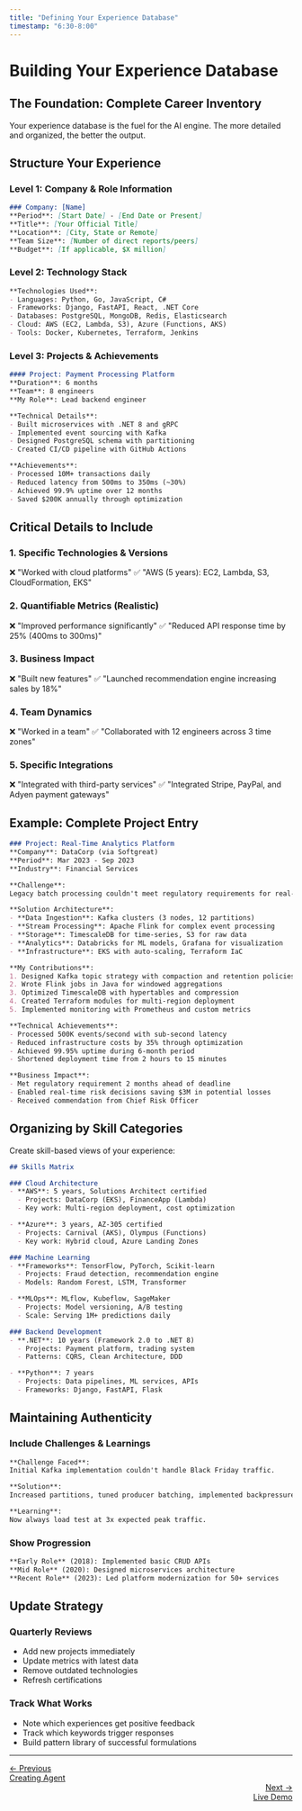 ```yaml
---
title: "Defining Your Experience Database"
timestamp: "6:30-8:00"
---
```


# Building Your Experience Database

## The Foundation: Complete Career Inventory

Your experience database is the fuel for the AI engine. The more detailed and organized, the better the output.

## Structure Your Experience

### Level 1: Company & Role Information
```markdown
### Company: [Name]
**Period**: [Start Date] - [End Date or Present]
**Title**: [Your Official Title]
**Location**: [City, State or Remote]
**Team Size**: [Number of direct reports/peers]
**Budget**: [If applicable, $X million]
```

### Level 2: Technology Stack
```markdown
**Technologies Used**:
- Languages: Python, Go, JavaScript, C#
- Frameworks: Django, FastAPI, React, .NET Core
- Databases: PostgreSQL, MongoDB, Redis, Elasticsearch
- Cloud: AWS (EC2, Lambda, S3), Azure (Functions, AKS)
- Tools: Docker, Kubernetes, Terraform, Jenkins
```

### Level 3: Projects & Achievements
```markdown
#### Project: Payment Processing Platform
**Duration**: 6 months
**Team**: 8 engineers
**My Role**: Lead backend engineer

**Technical Details**:
- Built microservices with .NET 8 and gRPC
- Implemented event sourcing with Kafka
- Designed PostgreSQL schema with partitioning
- Created CI/CD pipeline with GitHub Actions

**Achievements**:
- Processed 10M+ transactions daily
- Reduced latency from 500ms to 350ms (~30%)
- Achieved 99.9% uptime over 12 months
- Saved $200K annually through optimization
```

## Critical Details to Include

### 1. Specific Technologies & Versions
❌ "Worked with cloud platforms"
✅ "AWS (5 years): EC2, Lambda, S3, CloudFormation, EKS"

### 2. Quantifiable Metrics (Realistic)
❌ "Improved performance significantly"
✅ "Reduced API response time by 25% (400ms to 300ms)"

### 3. Business Impact
❌ "Built new features"
✅ "Launched recommendation engine increasing sales by 18%"

### 4. Team Dynamics
❌ "Worked in a team"
✅ "Collaborated with 12 engineers across 3 time zones"

### 5. Specific Integrations
❌ "Integrated with third-party services"
✅ "Integrated Stripe, PayPal, and Adyen payment gateways"

## Example: Complete Project Entry

```markdown
### Project: Real-Time Analytics Platform
**Company**: DataCorp (via Softgreat)
**Period**: Mar 2023 - Sep 2023
**Industry**: Financial Services

**Challenge**:
Legacy batch processing couldn't meet regulatory requirements for real-time risk reporting.

**Solution Architecture**:
- **Data Ingestion**: Kafka clusters (3 nodes, 12 partitions)
- **Stream Processing**: Apache Flink for complex event processing
- **Storage**: TimescaleDB for time-series, S3 for raw data
- **Analytics**: Databricks for ML models, Grafana for visualization
- **Infrastructure**: EKS with auto-scaling, Terraform IaC

**My Contributions**:
1. Designed Kafka topic strategy with compaction and retention policies
2. Wrote Flink jobs in Java for windowed aggregations
3. Optimized TimescaleDB with hypertables and compression
4. Created Terraform modules for multi-region deployment
5. Implemented monitoring with Prometheus and custom metrics

**Technical Achievements**:
- Processed 500K events/second with sub-second latency
- Reduced infrastructure costs by 35% through optimization
- Achieved 99.95% uptime during 6-month period
- Shortened deployment time from 2 hours to 15 minutes

**Business Impact**:
- Met regulatory requirement 2 months ahead of deadline
- Enabled real-time risk decisions saving $3M in potential losses
- Received commendation from Chief Risk Officer
```

## Organizing by Skill Categories

Create skill-based views of your experience:

```markdown
## Skills Matrix

### Cloud Architecture
- **AWS**: 5 years, Solutions Architect certified
  - Projects: DataCorp (EKS), FinanceApp (Lambda)
  - Key work: Multi-region deployment, cost optimization

- **Azure**: 3 years, AZ-305 certified
  - Projects: Carnival (AKS), Olympus (Functions)
  - Key work: Hybrid cloud, Azure Landing Zones

### Machine Learning
- **Frameworks**: TensorFlow, PyTorch, Scikit-learn
  - Projects: Fraud detection, recommendation engine
  - Models: Random Forest, LSTM, Transformer

- **MLOps**: MLflow, Kubeflow, SageMaker
  - Projects: Model versioning, A/B testing
  - Scale: Serving 1M+ predictions daily

### Backend Development
- **.NET**: 10 years (Framework 2.0 to .NET 8)
  - Projects: Payment platform, trading system
  - Patterns: CQRS, Clean Architecture, DDD

- **Python**: 7 years
  - Projects: Data pipelines, ML services, APIs
  - Frameworks: Django, FastAPI, Flask
```

## Maintaining Authenticity

### Include Challenges & Learnings
```markdown
**Challenge Faced**:
Initial Kafka implementation couldn't handle Black Friday traffic.

**Solution**:
Increased partitions, tuned producer batching, implemented backpressure.

**Learning**:
Now always load test at 3x expected peak traffic.
```

### Show Progression
```markdown
**Early Role** (2018): Implemented basic CRUD APIs
**Mid Role** (2020): Designed microservices architecture
**Recent Role** (2023): Led platform modernization for 50+ services
```

## Update Strategy

### Quarterly Reviews
- Add new projects immediately
- Update metrics with latest data
- Remove outdated technologies
- Refresh certifications

### Track What Works
- Note which experiences get positive feedback
- Track which keywords trigger responses
- Build pattern library of successful formulations

---

<div class="navigation-footer">
  <div>
    <a href="../04-creating-agent/">
      <div>← Previous</div>
      <div>Creating Agent</div>
    </a>
  </div>
  <div style="text-align: right;">
    <a href="../06-live-demo/">
      <div>Next →</div>
      <div>Live Demo</div>
    </a>
  </div>
</div>